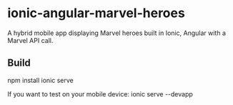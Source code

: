 # ionic-angular-marvel-heroes
A hybrid mobile app displaying Marvel heroes built in Ionic, Angular with a Marvel API call.

## Build
npm install
ionic serve

If you want to test on your mobile device:
ionic serve --devapp
